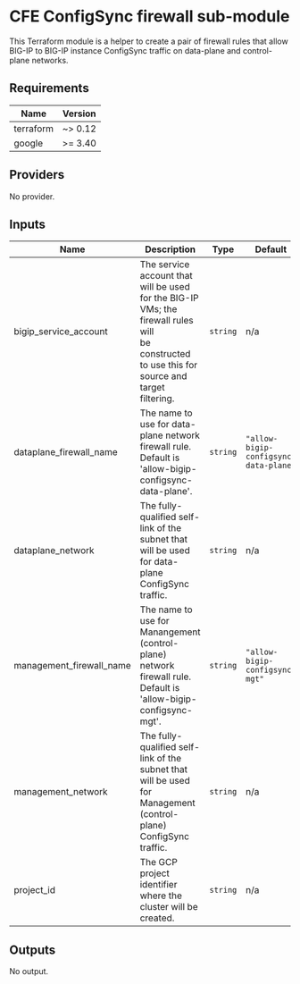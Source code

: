 # CFE ConfigSync firewall sub-module

This Terraform module is a helper to create a pair of firewall rules that allow
BIG-IP to BIG-IP instance ConfigSync traffic on data-plane and control-plane
networks.

<!-- spell-checker:ignore markdownlint bigip -->
<!-- markdownlint-disable MD033 MD034 -->
<!-- BEGINNING OF PRE-COMMIT-TERRAFORM DOCS HOOK -->
## Requirements

| Name | Version |
|------|---------|
| terraform | ~> 0.12 |
| google | >= 3.40 |

## Providers

No provider.

## Inputs

| Name | Description | Type | Default | Required |
|------|-------------|------|---------|:--------:|
| bigip\_service\_account | The service account that will be used for the BIG-IP VMs; the firewall rules will<br>be constructed to use this for source and target filtering. | `string` | n/a | yes |
| dataplane\_firewall\_name | The name to use for data-plane network firewall rule. Default is<br>'allow-bigip-configsync-data-plane'. | `string` | `"allow-bigip-configsync-data-plane"` | no |
| dataplane\_network | The fully-qualified self-link of the subnet that will be used for data-plane<br>ConfigSync traffic. | `string` | n/a | yes |
| management\_firewall\_name | The name to use for Manangement (control-plane) network firewall rule. Default is<br>'allow-bigip-configsync-mgt'. | `string` | `"allow-bigip-configsync-mgt"` | no |
| management\_network | The fully-qualified self-link of the subnet that will be used for Management<br>(control-plane) ConfigSync traffic. | `string` | n/a | yes |
| project\_id | The GCP project identifier where the cluster will be created. | `string` | n/a | yes |

## Outputs

No output.

<!-- END OF PRE-COMMIT-TERRAFORM DOCS HOOK -->
<!-- markdownlint-enable MD033 MD034 -->
